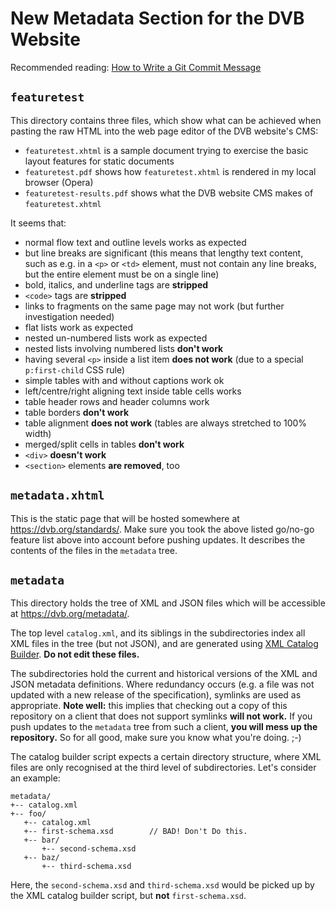 # New Metadata Section for the DVB Website

Recommended reading: [How to Write a Git Commit Message](https://chris.beams.io/posts/git-commit/)

## `featuretest`

This directory contains three files, which show what can be achieved
when pasting the raw HTML into the web page editor of the DVB
website's CMS:

- `featuretest.xhtml` is a sample document trying to exercise the
    basic layout features for static documents
- `featuretest.pdf` shows how `featuretest.xhtml` is rendered in my
    local browser (Opera)
- `featuretest-results.pdf` shows what the DVB website CMS makes of
    `featuretest.xhtml`

It seems that:

- normal flow text and outline levels works as expected
- but line breaks are significant (this means that lengthy text
    content, such as e.g. in a `<p>` or `<td>` element, must not
    contain any line breaks, but the entire element must be on a
    single line)
- bold, italics, and underline tags are **stripped**
- `<code>` tags are **stripped**
- links to fragments on the same page may not work (but further
    investigation needed)
- flat lists work as expected
- nested un-numbered lists work as expected
- nested lists involving numbered lists **don't work**
- having several `<p>` inside a list item **does not work** (due to a
    special `p:first-child` CSS rule)
- simple tables with and without captions work ok
- left/centre/right aligning text inside table cells works
- table header rows and header columns work
- table borders **don't work**
- table alignment **does not work** (tables are always stretched to
    100% width)
- merged/split cells in tables **don't work**
- `<div>` **doesn't work**
- `<section>` elements **are removed**, too

## `metadata.xhtml`

This is the static page that will be hosted somewhere at
<https://dvb.org/standards/>. Make sure you took the above listed
go/no-go feature list above into account before pushing updates. It
describes the contents of the files in the `metadata` tree.

## `metadata`

This directory holds the tree of XML and JSON files which will be
accessible at <https://dvb.org/metadata/>.

The top level `catalog.xml`, and its siblings in the subdirectories
index all XML files in the tree (but not JSON), and are generated
using
[XML Catalog Builder](https://github.com/c-alpha/XMLCatalogBuilder). **Do
not edit these files.**

The subdirectories hold the current and historical versions of the XML
and JSON metadata definitions. Where redundancy occurs (e.g. a file
was not updated with a new release of the specification), symlinks are
used as appropriate. **Note well:** this implies that checking out a
copy of this repository on a client that does not support symlinks
**will not work.** If you push updates to the `metadata` tree from
such a client, **you will mess up the repository.** So for all good,
make sure you know what you're doing. ;-)

The catalog builder script expects a certain directory structure,
where XML files are only recognised at the third level of
subdirectories. Let's consider an example:

```
metadata/
+-- catalog.xml
+-- foo/
   +-- catalog.xml
   +-- first-schema.xsd        // BAD! Don't Do this.
   +-- bar/
       +-- second-schema.xsd
   +-- baz/
       +-- third-schema.xsd
```

Here, the `second-schema.xsd` and `third-schema.xsd` would be picked
up by the XML catalog builder script, but **not** `first-schema.xsd`.
